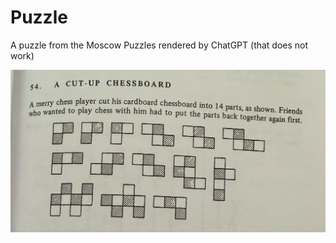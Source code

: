 # Puzzle

A puzzle from the Moscow Puzzles rendered by ChatGPT (that does not work)

![The Puzzle](/images/chessboard-problem.png)
